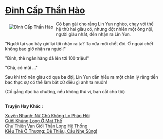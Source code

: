 <a href="https://truyenwiki.net/dinh-cap-than-hao.36635/" title="Đỉnh Cấp Thần Hào"><h1>Đỉnh Cấp Thần Hào</h1></a><div style="display:table"><img align="right" style="float: left; padding: 10px;" src="https://truyenwiki.net/a/img/str/src/36635.jpg" alt="Đỉnh Cấp Thần Hào">Cô bạn gái cho rằng Lin Yun nghèo, chạy với thế hệ thứ hai giàu có, nhưng đột nhiên một ông nội, người giàu nhất, đến nhận ra Lin Yun.<p></p> "Ngươi tại sao bây giờ lại tới nhận ra ta? Ta vừa mới chết đói. Ở ngoài chết không bao giờ nhận ra ngươi!"<p></p> "Đinh, thẻ ngân hàng đã lên tới 100 triệu!"<p></p> "Chà, có mùi ..."<p></p> Sau khi trở nên giàu có qua ba đời, Lin Yun dần hiểu ra một chân lý rằng tiền bạc thực sự có thể làm bất cứ điều gì anh ta muốn!<p></p> (Cố gắng đọc ba chương, nếu không thú vị, bạn cắt cho tôi)</div><p><br><b>Truyện Hay Khác :</b></p><a href="https://truyenwiki.net/xuyen-nhanh-nu-chu-khong-lo-phao-hoi.39160/" alt="Xuyên Nhanh: Nữ Chủ Không Lo Pháo Hôi">Xuyên Nhanh: Nữ Chủ Không Lo Pháo Hôi</a><br/><a href="https://sangtacviet.wordpress.com/2020/10/22/cuoi-khung-long-o-mat-the/" alt="Cưỡi Khủng Long Ở Mạt Thế">Cưỡi Khủng Long Ở Mạt Thế</a><br/><a href="https://github.com/nownovels/topcv/tree/master/truyenhay/35758" alt="Chư Thiên Vạn Giới Thần Long Hệ Thống">Chư Thiên Vạn Giới Thần Long Hệ Thống</a><br/><a href="https://github.com/nownovels/topcv/tree/master/truyenhay/38754" alt="Kiều Thê Ở Thượng: Dễ Thiếu, Cầu Nhẹ Sủng!">Kiều Thê Ở Thượng: Dễ Thiếu, Cầu Nhẹ Sủng!</a><br/>